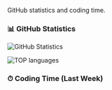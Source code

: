 GitHub statistics and coding time.

### 📊 GitHub Statistics
![GitHub Statistics](https://github-readme-stats.vercel.app/api?username=Mar4ella89&show_icons=true)

![TOP languages](https://github-readme-stats.vercel.app/api/top-langs/?username=Mar4ella89&layout=compact)

### ⏱ Coding Time (Last Week)
<!--START_SECTION:waka-->
<!--END_SECTION:waka-->
